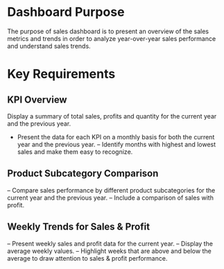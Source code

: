 # Dashboard Purpose
The purpose of sales dashboard is to present an overview of the sales metrics and trends in order to analyze year-over-year sales performance and understand sales trends.

# Key Requirements 
## KPI Overview
Display a summary of total sales, profits and quantity for the current year and the previous year. 
- Present the data for each KPI on a monthly basis for both the current year and the previous year.
– Identify months with highest and lowest sales and make them easy to recognize.

## Product Subcategory Comparison
– Compare sales performance by different product subcategories for the current year and the previous year.
– Include a comparison of sales with profit.

## Weekly Trends for Sales & Profit
– Present weekly sales and profit data for the current year.
– Display the average weekly values.
– Highlight weeks that are above and below the average to draw attention to sales & profit performance.
